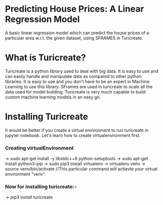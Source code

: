 # Predicting House Prices: A Linear Regression Model
A basic linear regression model which can predict the house prices of a particular area w.r.t. the given dataset, using SFRAMES in Turicreate.
 
# What is Turicreate?
Turicreate is a python library used to deal with big data. It is easy to use and can easily handle and manipulate data as compared to other python libraries. It is easy to use and you don't have to be an expert in Machine Learning to use this library. SFrames are used in turicreate to scale all the data used for model building. Turicreate is very much capable to build custom machine learning models in an easy go. 
# Installing Turicreate
It would be better if you create a virtual environment to run turicreate in jupyter notebook. Let's learn how to create virtualenvironment first.
### Creating virtualEnvironment
-> sudo apt-get install -y libstdc++6 python-setuptools <break>
-> sudo apt-get install python3-pip 
-> sudo pip3 install virtualenv 
-> virtualenv venv
-> source venv/bin/activate  //This particular command will actiavte your virtual environment "venv".
### Now for installing turicreate:-
-> pip3 install turicreate

